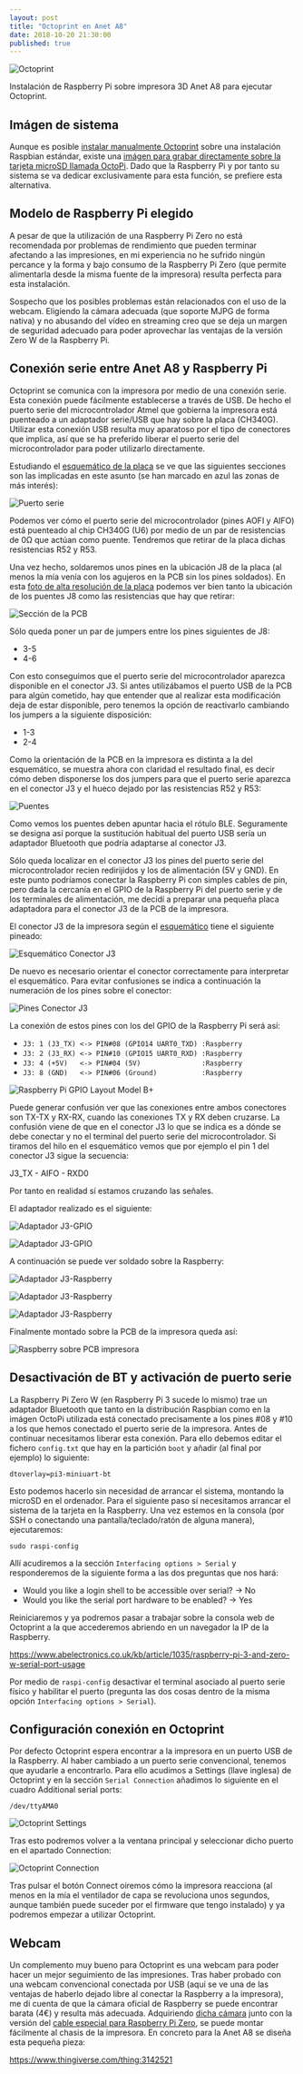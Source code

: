 ```yaml
---
layout: post
title: "Octoprint en Anet A8"
date: 2018-10-20 21:30:00
published: true
---
```


![Octoprint](/images/posts/octoprint.jpg)

Instalación de Raspberry Pi sobre impresora 3D Anet A8 para ejecutar Octoprint.

## Imágen de sistema

Aunque es posible [instalar manualmente Octoprint](https://discourse.octoprint.org/t/setting-up-octoprint-on-a-raspberry-pi-running-raspbian/2337) sobre una instalación Raspbian estándar, existe una [imágen para grabar directamente sobre la tarjeta microSD llamada OctoPi](https://octoprint.org/download/). Dado que la Raspberry Pi y por tanto su sistema se va dedicar exclusivamente para esta función, se prefiere esta alternativa.

## Modelo de Raspberry Pi elegido

A pesar de que la utilización de una Raspberry Pi Zero no está recomendada por problemas de rendimiento que pueden terminar afectando a las impresiones, en mi experiencia no he sufrido ningún percance y la forma y bajo consumo de la Raspberry Pi Zero (que permite alimentarla desde la misma fuente de la impresora) resulta perfecta para esta instalación.

Sospecho que los posibles problemas están relacionados con el uso de la webcam. Eligiendo la cámara adecuada (que soporte MJPG de forma nativa) y no abusando del vídeo en streaming creo que se deja un margen de seguridad adecuado para poder aprovechar las ventajas de la versión Zero W de la Raspberry Pi.

## Conexión serie entre Anet A8 y Raspberry Pi

Octoprint se comunica con la impresora por medio de una conexión serie. Esta conexión puede fácilmente establecerse a través de USB. De hecho el puerto serie del microcontrolador Atmel que gobierna la impresora está puenteado a un adaptador serie/USB que hay sobre la placa (CH340G). Utilizar esta conexión USB resulta muy aparatoso por el tipo de conectores que implica, así que se ha preferido liberar el puerto serie del microcontrolador para poder utilizarlo directamente.

Estudiando el [esquemático de la placa](/images/posts/octoprint_ANET3D_Board_Schematic.png) se ve que las siguientes secciones son las implicadas en este asunto (se han marcado en azul las zonas de más interés):

![Puerto serie](/images/posts/octoprint_puerto_serie.png)

Podemos ver cómo el puerto serie del microcontrolador (pines AOFI y AIFO) está puenteado al chip CH340G (U6) por medio de un par de resistencias de 0Ω que actúan como puente. Tendremos que retirar de la placa dichas resistencias R52 y R53.

Una vez hecho, soldaremos unos pines en la ubicación J8 de la placa (al menos la mía venía con los agujeros en la PCB sin los pines soldados). En esta [foto de alta resolución de la placa](/images/posts/octoprint_hires_pcb.jpg) podemos ver bien tanto la ubicación de los puentes J8 como las resistencias que hay que retirar:

![Sección de la PCB](/images/posts/octoprint_hires_pcb_subsection.jpg)

Sólo queda poner un par de jumpers entre los pines siguientes de J8:

* 3-5
* 4-6

Con esto conseguimos que el puerto serie del microcontrolador aparezca disponible en el conector J3. Si antes utilizábamos el puerto USB de la PCB para algún cometido, hay que entender que al realizar esta modificación deja de estar disponible, pero tenemos la opción de reactivarlo cambiando los jumpers a la siguiente disposición:

* 1-3
* 2-4

Como la orientación de la PCB en la impresora es distinta a la del esquemático, se muestra ahora con claridad el resultado final, es decir cómo deben disponerse los dos jumpers para que el puerto serie aparezca en el conector J3 y el hueco dejado por las resistencias R52 y R53:

![Puentes](/images/posts/octoprint_puentes.jpg)

Como vemos los puentes deben apuntar hacia el rótulo BLE. Seguramente se designa así porque la sustitución habitual del puerto USB sería un adaptador Bluetooth que podría adaptarse al conector J3.

Sólo queda localizar en el conector J3 los pines del puerto serie del microcontrolador recien redirijidos y los de alimentación (5V y GND). En este punto podríamos conectar la Raspberry Pi con simples cables de pin, pero dada la cercanía en el GPIO de la Raspberry Pi del puerto serie y de los terminales de alimentación, me decidí a preparar una pequeña placa adaptadora para el conector J3 de la PCB de la impresora.

El conector J3 de la impresora según el [esquemático](/images/posts/octoprint_ANET3D_Board_Schematic.png) tiene el siguiente pineado:

![Esquemático Conector J3](/images/posts/octoprint_j3.png)

De nuevo es necesario orientar el conector correctamente para interpretar el esquemático. Para evitar confusiones se indica a continuación la numeración de los pines sobre el conector:

![Pines Conector J3](/images/posts/octoprint_conector_j3.jpg)

La conexión de estos pines con los del GPIO de la Raspberry Pi será así:

* `J3: 1 (J3_TX) <-> PIN#08 (GPIO14 UART0_TXD) :Raspberry`
* `J3: 2 (J3_RX) <-> PIN#10 (GPIO15 UART0_RXD) :Raspberry`
* `J3: 4 (+5V)   <-> PIN#04 (5V)               :Raspberry`
* `J3: 8 (GND)   <-> PIN#06 (Ground)           :Raspberry`

![Raspberry Pi GPIO Layout Model B+](/images/posts/Raspberry-Pi-GPIO-Layout-Model-B-Plus.png)

Puede generar confusión ver que las conexiones entre ambos conectores son TX-TX y RX-RX, cuando las conexiones TX y RX deben cruzarse. La confusión viene de que en el conector J3 lo que se indica es a dónde se debe conectar y no el terminal del puerto serie del microcontrolador. Si tiramos del hilo en el esquemático vemos que por ejemplo el pin 1 del conector J3 sigue la secuencia:

J3_TX - AIFO - RXD0

Por tanto en realidad sí estamos cruzando las señales.

El adaptador realizado es el siguiente:

![Adaptador J3-GPIO](/images/posts/octoprint_adaptador1.jpg)

![Adaptador J3-GPIO](/images/posts/octoprint_adaptador2.jpg)

A continuación se puede ver soldado sobre la Raspberry:

![Adaptador J3-Raspberry](/images/posts/octoprint_adaptador_raspberry1.jpg)

![Adaptador J3-Raspberry](/images/posts/octoprint_adaptador_raspberry2.jpg)

![Adaptador J3-Raspberry](/images/posts/octoprint_adaptador_raspberry3.jpg)

Finalmente montado sobre la PCB de la impresora queda así:

![Raspberry sobre PCB impresora](/images/posts/octoprint.jpg)

## Desactivación de BT y activación de puerto serie

La Raspberry Pi Zero W (en Raspberry Pi 3 sucede lo mismo) trae un adaptador Bluetooth que tanto en la distribución Raspbian como en la imágen OctoPi utilizada está conectado precisamente a los pines #08 y #10 a los que hemos conectado el puerto serie de la impresora. Antes de continuar necesitamos liberar esta conexión. Para ello debemos editar el fichero `config.txt` que hay en la partición `boot` y añadir (al final por ejemplo) lo siguiente:

```
dtoverlay=pi3-miniuart-bt
```

Esto podemos hacerlo sin necesidad de arrancar el sistema, montando la microSD en el ordenador. Para el siguiente paso sí necesitamos arrancar el sistema de la tarjeta en la Raspberry. Una vez estemos en la consola (por SSH o conectando una pantalla/teclado/ratón de alguna manera), ejecutaremos:

```
sudo raspi-config
```

Allí acudiremos a la sección `Interfacing options > Serial` y responderemos de la siguiente forma a las dos preguntas que nos hará:

* Would you like a login shell to be accessible over serial? -> No
* Would you like the serial port hardware to be enabled?     -> Yes

Reiniciaremos y ya podremos pasar a trabajar sobre la consola web de Octoprint a la que accederemos abriendo en un navegador la IP de la Raspberry.

https://www.abelectronics.co.uk/kb/article/1035/raspberry-pi-3-and-zero-w-serial-port-usage

Por medio de `raspi-config` desactivar el terminal asociado al puerto serie físico y habilitar el puerto (pregunta las dos cosas dentro de la misma opción `Interfacing options > Serial`).

## Configuración conexión en Octoprint

Por defecto Octoprint espera encontrar a la impresora en un puerto USB de la Raspberry. Al haber cambiado a un puerto serie convencional, tenemos que ayudarle a encontrarlo. Para ello acudimos a Settings (llave inglesa) de Octoprint y en la sección `Serial Connection` añadimos lo siguiente en el cuadro Additional serial ports:

    /dev/ttyAMA0

![Octoprint Settings](/images/posts/octoprint_settings.png)

Tras esto podremos volver a la ventana principal y seleccionar dicho puerto en el apartado Connection:

![Octoprint Connection](/images/posts/octoprint_connection.png)

Tras pulsar el botón Connect oiremos cómo la impresora reacciona (al menos en la mía el ventilador de capa se revoluciona unos segundos, aunque también puede suceder por el firmware que tengo instalado) y ya podremos empezar a utilizar Octoprint.

## Webcam

Un complemento muy bueno para Octoprint es una webcam para poder hacer un mejor seguimiento de las impresiones. Tras haber probado con una webcam convencional conectada por USB (aquí se ve una de las ventajas de haberlo dejado libre al conectar la Raspberry a la impresora), me di cuenta de que la cámara oficial de Raspberry se puede encontrar barata (4€) y resulta más adecuada. Adquiriendo [dicha cámara](https://es.aliexpress.com/item/Free-Shipping-5MP-New-Raspberry-pi-2-Camera-Module-Board-REV-1-3-5MP-Webcam-Video/32522482332.html) junto con la versión del [cable especial para Raspberry Pi Zero](https://es.aliexpress.com/item/Raspberry-Pi-Zero-Camera-Cable-16-cm-30-cm-FFC-Cable-for-RPI-Zero-Pi0-Raspberry/32820301186.html), se puede montar fácilmente al chasis de la impresora. En concreto para la Anet A8 se diseña esta pequeña pieza:

https://www.thingiverse.com/thing:3142521
